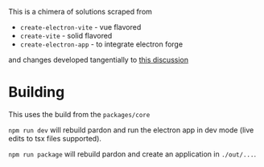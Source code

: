 This is a chimera of solutions scraped from

- `create-electron-vite` - vue flavored
- `create-vite` - solid flavored
- `create-electron-app` - to integrate electron forge

and changes developed tangentially to
[this discussion](https://github.com/electron/forge/issues/3506)

# Building

This uses the build from the `packages/core`

`npm run dev` will rebuild pardon and run the electron app in dev mode (live
edits to tsx files supported).

`npm run package` will rebuild pardon and create an application in `./out/...`.
